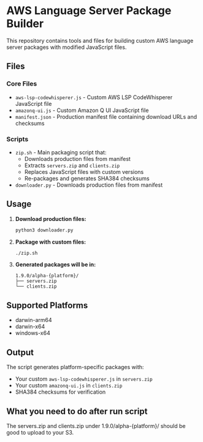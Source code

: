 # AWS Language Server Package Builder

This repository contains tools and files for building custom AWS language server packages with modified JavaScript files.

## Files

### Core Files
- `aws-lsp-codewhisperer.js` - Custom AWS LSP CodeWhisperer JavaScript file
- `amazonq-ui.js` - Custom Amazon Q UI JavaScript file
- `manifest.json` - Production manifest file containing download URLs and checksums

### Scripts
- `zip.sh` - Main packaging script that:
  - Downloads production files from manifest
  - Extracts `servers.zip` and `clients.zip`
  - Replaces JavaScript files with custom versions
  - Re-packages and generates SHA384 checksums
- `downloader.py` - Downloads production files from manifest

## Usage

1. **Download production files:**
   ```bash
   python3 downloader.py
   ```

2. **Package with custom files:**
   ```bash
   ./zip.sh
   ```

3. **Generated packages will be in:**
   ```
   1.9.0/alpha-{platform}/
   ├── servers.zip
   └── clients.zip
   ```

## Supported Platforms
- darwin-arm64
- darwin-x64  
- windows-x64

## Output
The script generates platform-specific packages with:
- Your custom `aws-lsp-codewhisperer.js` in `servers.zip`
- Your custom `amazonq-ui.js` in `clients.zip`
- SHA384 checksums for verification 

## What you need to do after run script
The servers.zip and clients.zip under 1.9.0/alpha-{platform}/ should be good to upload to your S3.